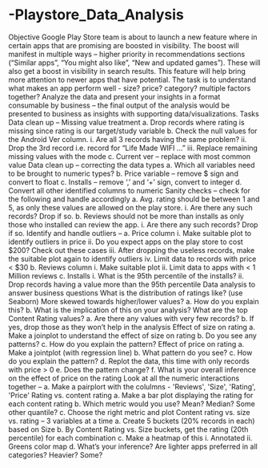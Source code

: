# -Playstore_Data_Analysis
Objective Google Play Store team is about to launch a new feature where in certain apps that are promising are boosted in visibility. The boost will manifest in multiple ways – higher priority in recommendations sections (“Similar apps”, “You might also like”, “New and updated games”). These will also get a boost in visibility in search results. This feature will help bring more attention to newer apps that have potential. The task is to understand what makes an app perform well - size? price? category? multiple factors together? Analyze the data and present your insights in a format consumable by business – the final output of the analysis would be presented to business as insights with supporting data/visualizations.  Tasks Data clean up – Missing value treatment a. Drop records where rating is missing since rating is our target/study variable  b. Check the null values for the Android Ver column.  i. Are all 3 records having the same problem?  ii. Drop the 3rd record i.e. record for “Life Made WIFI …”  iii. Replace remaining missing values with the mode  c. Current ver – replace with most common value  Data clean up – correcting the data types a. Which all variables need to be brought to numeric types?  b. Price variable – remove $ sign and convert to float  c. Installs – remove ‘,’ and ‘+’ sign, convert to integer  d. Convert all other identified columns to numeric  Sanity checks – check for the following and handle accordingly a. Avg. rating should be between 1 and 5, as only these values are allowed on the play store.  i. Are there any such records? Drop if so.  b. Reviews should not be more than installs as only those who installed can review the app.  i. Are there any such records? Drop if so.  Identify and handle outliers – a. Price column  i. Make suitable plot to identify outliers in price  ii. Do you expect apps on the play store to cost $200? Check out these cases  iii. After dropping the useless records, make the suitable plot again to identify outliers  iv. Limit data to records with price &lt; $30  b. Reviews column  i. Make suitable plot  ii. Limit data to apps with &lt; 1 Million reviews  c. Installs  i. What is the 95th percentile of the installs?  ii. Drop records having a value more than the 95th percentile Data analysis to answer business questions  What is the distribution of ratings like? (use Seaborn) More skewed towards higher/lower values? a. How do you explain this?  b. What is the implication of this on your analysis?  What are the top Content Rating values? a. Are there any values with very few records?  b. If yes, drop those as they won’t help in the analysis  Effect of size on rating a. Make a joinplot to understand the effect of size on rating  b. Do you see any patterns?  c. How do you explain the pattern?  Effect of price on rating a. Make a jointplot (with regression line)  b. What pattern do you see?  c. How do you explain the pattern?  d. Replot the data, this time with only records with price > 0  e. Does the pattern change?  f. What is your overall inference on the effect of price on the rating  Look at all the numeric interactions together – a. Make a pairplort with the colulmns - 'Reviews', 'Size', 'Rating', 'Price'  Rating vs. content rating a. Make a bar plot displaying the rating for each content rating  b. Which metric would you use? Mean? Median? Some other quantile?  c. Choose the right metric and plot  Content rating vs. size vs. rating – 3 variables at a time a. Create 5 buckets (20% records in each) based on Size  b. By Content Rating vs. Size buckets, get the rating (20th percentile) for each combination  c. Make a heatmap of this  i. Annotated  ii. Greens color map  d. What’s your inference? Are lighter apps preferred in all categories? Heavier? Some?
